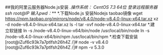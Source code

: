 ##我的阿里云服务器Node.js安装
*.操作系统： CentOS 7.3 64位
登录远程服务器 ssh root@IP
输入pwd：***
*.下载Node.js
安装Nodejs taobao镜像
wget https://npm.taobao.org/mirrors/node/v8.4.0/node-v8.4.0-linux-x64.tar.xz
xz -d node-v8.4.0-linux-x64.tar.xz 
ls -l
tar -xvf node-v8.4.0-linux-x64.tar 
*.建立软链接
ln -s /node-v8.4.0-linux-x64/bin/node /usr/local/bin/node
ln -s /node-v8.4.0-linux-x64/bin/npm /usr/local/bin/npm
*.检查下载安装
[root@iZuf6c93k7a7ptlfsh26h4Z /]# node -v
v8.4.0
[root@iZuf6c93k7a7ptlfsh26h4Z /]# npm -v
5.3.0